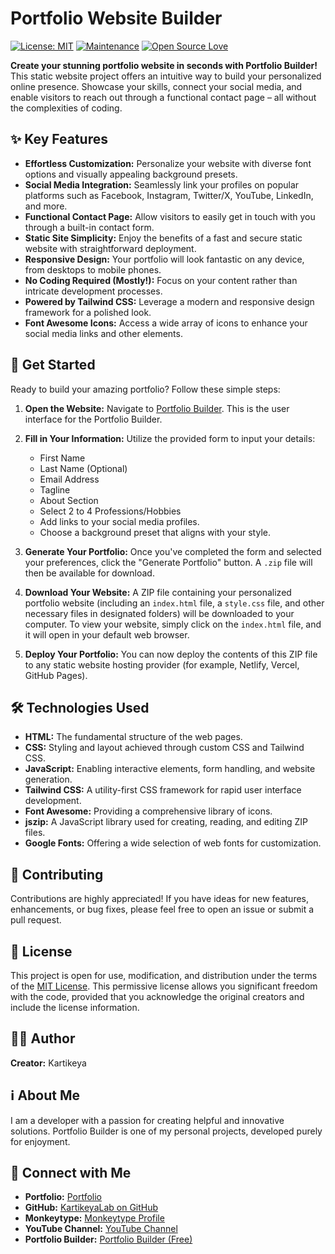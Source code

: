 # Portfolio Website Builder

[![License: MIT](https://img.shields.io/badge/License-MIT-yellow.svg)](https://opensource.org/licenses/MIT)
[![Maintenance](https://img.shields.io/badge/Maintained%3F-yes-green.svg)](https://github.com/KartikeyaLab/portfolio-builder/graphs/commit-activity)
[![Open Source Love](https://badges.frapsoft.com/os/v1/open-source.svg?v=103)](https://github.com/KartikeyaLab/portfolio-builder)

**Create your stunning portfolio website in seconds with Portfolio Builder!** This static website project offers an intuitive way to build your personalized online presence. Showcase your skills, connect your social media, and enable visitors to reach out through a functional contact page – all without the complexities of coding.

## ✨ Key Features

  * **Effortless Customization:** Personalize your website with diverse font options and visually appealing background presets.
  * **Social Media Integration:** Seamlessly link your profiles on popular platforms such as Facebook, Instagram, Twitter/X, YouTube, LinkedIn, and more.
  * **Functional Contact Page:** Allow visitors to easily get in touch with you through a built-in contact form.
  * **Static Site Simplicity:** Enjoy the benefits of a fast and secure static website with straightforward deployment.
  * **Responsive Design:** Your portfolio will look fantastic on any device, from desktops to mobile phones.
  * **No Coding Required (Mostly!):** Focus on your content rather than intricate development processes.
  * **Powered by Tailwind CSS:** Leverage a modern and responsive design framework for a polished look.
  * **Font Awesome Icons:** Access a wide array of icons to enhance your social media links and other elements.

## 🚀 Get Started

Ready to build your amazing portfolio? Follow these simple steps:

1.  **Open the Website:** Navigate to [Portfolio Builder](https://kartikeyalab.github.io/PortfolioBuilder/). This is the user interface for the Portfolio Builder.

2.  **Fill in Your Information:** Utilize the provided form to input your details:

      * First Name
      * Last Name (Optional)
      * Email Address
      * Tagline
      * About Section
      * Select 2 to 4 Professions/Hobbies
      * Add links to your social media profiles.
      * Choose a background preset that aligns with your style.

3.  **Generate Your Portfolio:** Once you've completed the form and selected your preferences, click the "Generate Portfolio" button. A `.zip` file will then be available for download.

4.  **Download Your Website:** A ZIP file containing your personalized portfolio website (including an `index.html` file, a `style.css` file, and other necessary files in designated folders) will be downloaded to your computer. To view your website, simply click on the `index.html` file, and it will open in your default web browser.

5.  **Deploy Your Portfolio:** You can now deploy the contents of this ZIP file to any static website hosting provider (for example, Netlify, Vercel, GitHub Pages).

## 🛠️ Technologies Used

  * **HTML:** The fundamental structure of the web pages.
  * **CSS:** Styling and layout achieved through custom CSS and Tailwind CSS.
  * **JavaScript:** Enabling interactive elements, form handling, and website generation.
  * **Tailwind CSS:** A utility-first CSS framework for rapid user interface development.
  * **Font Awesome:** Providing a comprehensive library of icons.
  * **jszip:** A JavaScript library used for creating, reading, and editing ZIP files.
  * **Google Fonts:** Offering a wide selection of web fonts for customization.

## 🤝 Contributing

Contributions are highly appreciated! If you have ideas for new features, enhancements, or bug fixes, please feel free to open an issue or submit a pull request.

## 📜 License

This project is open for use, modification, and distribution under the terms of the [MIT License](https://opensource.org/licenses/MIT). This permissive license allows you significant freedom with the code, provided that you acknowledge the original creators and include the license information.

## 🧑‍💻 Author

**Creator:** Kartikeya

## ℹ️ About Me

I am a developer with a passion for creating helpful and innovative solutions. Portfolio Builder is one of my personal projects, developed purely for enjoyment.

## 🔗 Connect with Me

  * **Portfolio:** [Portfolio](http://kartikeyalab.github.io/kartikeya)
  * **GitHub:** [KartikeyaLab on GitHub](https://github.com/KartikeyaLab)
  * **Monkeytype:** [Monkeytype Profile](https://monkeytype.com/profile/Karitkeya)
  * **YouTube Channel:** [YouTube Channel](https://www.youtube.com/@clever-ways)
  * **Portfolio Builder:** [Portfolio Builder (Free)](https://kartikeyalab.github.io/PortfolioBuilder/)
